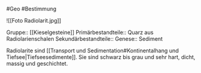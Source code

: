 #Geo #Bestimmung 

![[Foto Radiolarit.jpg]]

Gruppe:: [[Kieselgesteine]]
Primärbestandteile:: Quarz aus Radiolarienschalen
Sekundärbestandteile::
Genese:: Sediment

Radiolarite sind [[Transport und Sedimentation#Kontinentalhang und Tiefsee|Tiefseesedimente]]. Sie sind schwarz bis grau und sehr hart, dicht, massig und geschichtet.
